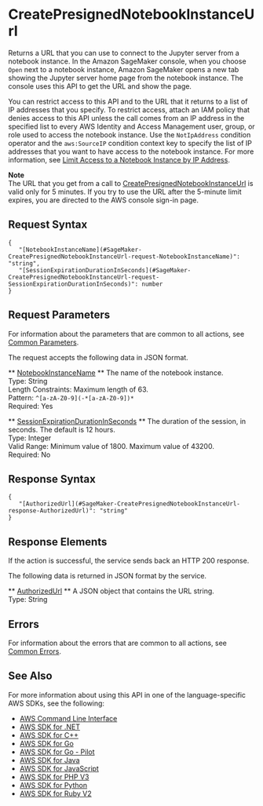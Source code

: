 # CreatePresignedNotebookInstanceUrl<a name="API_CreatePresignedNotebookInstanceUrl"></a>

Returns a URL that you can use to connect to the Jupyter server from a notebook instance\. In the Amazon SageMaker console, when you choose `Open` next to a notebook instance, Amazon SageMaker opens a new tab showing the Jupyter server home page from the notebook instance\. The console uses this API to get the URL and show the page\.

You can restrict access to this API and to the URL that it returns to a list of IP addresses that you specify\. To restrict access, attach an IAM policy that denies access to this API unless the call comes from an IP address in the specified list to every AWS Identity and Access Management user, group, or role used to access the notebook instance\. Use the `NotIpAddress` condition operator and the `aws:SourceIP` condition context key to specify the list of IP addresses that you want to have access to the notebook instance\. For more information, see [Limit Access to a Notebook Instance by IP Address](https://docs.aws.amazon.com/sagemaker/latest/dg/nbi-ip-filter.html)\.

**Note**  
The URL that you get from a call to [CreatePresignedNotebookInstanceUrl](#API_CreatePresignedNotebookInstanceUrl) is valid only for 5 minutes\. If you try to use the URL after the 5\-minute limit expires, you are directed to the AWS console sign\-in page\.

## Request Syntax<a name="API_CreatePresignedNotebookInstanceUrl_RequestSyntax"></a>

```
{
   "[NotebookInstanceName](#SageMaker-CreatePresignedNotebookInstanceUrl-request-NotebookInstanceName)": "string",
   "[SessionExpirationDurationInSeconds](#SageMaker-CreatePresignedNotebookInstanceUrl-request-SessionExpirationDurationInSeconds)": number
}
```

## Request Parameters<a name="API_CreatePresignedNotebookInstanceUrl_RequestParameters"></a>

For information about the parameters that are common to all actions, see [Common Parameters](CommonParameters.md)\.

The request accepts the following data in JSON format\.

 ** [NotebookInstanceName](#API_CreatePresignedNotebookInstanceUrl_RequestSyntax) **   <a name="SageMaker-CreatePresignedNotebookInstanceUrl-request-NotebookInstanceName"></a>
The name of the notebook instance\.  
Type: String  
Length Constraints: Maximum length of 63\.  
Pattern: `^[a-zA-Z0-9](-*[a-zA-Z0-9])*`   
Required: Yes

 ** [SessionExpirationDurationInSeconds](#API_CreatePresignedNotebookInstanceUrl_RequestSyntax) **   <a name="SageMaker-CreatePresignedNotebookInstanceUrl-request-SessionExpirationDurationInSeconds"></a>
The duration of the session, in seconds\. The default is 12 hours\.  
Type: Integer  
Valid Range: Minimum value of 1800\. Maximum value of 43200\.  
Required: No

## Response Syntax<a name="API_CreatePresignedNotebookInstanceUrl_ResponseSyntax"></a>

```
{
   "[AuthorizedUrl](#SageMaker-CreatePresignedNotebookInstanceUrl-response-AuthorizedUrl)": "string"
}
```

## Response Elements<a name="API_CreatePresignedNotebookInstanceUrl_ResponseElements"></a>

If the action is successful, the service sends back an HTTP 200 response\.

The following data is returned in JSON format by the service\.

 ** [AuthorizedUrl](#API_CreatePresignedNotebookInstanceUrl_ResponseSyntax) **   <a name="SageMaker-CreatePresignedNotebookInstanceUrl-response-AuthorizedUrl"></a>
A JSON object that contains the URL string\.   
Type: String

## Errors<a name="API_CreatePresignedNotebookInstanceUrl_Errors"></a>

For information about the errors that are common to all actions, see [Common Errors](CommonErrors.md)\.

## See Also<a name="API_CreatePresignedNotebookInstanceUrl_SeeAlso"></a>

For more information about using this API in one of the language\-specific AWS SDKs, see the following:
+  [AWS Command Line Interface](https://docs.aws.amazon.com/goto/aws-cli/sagemaker-2017-07-24/CreatePresignedNotebookInstanceUrl) 
+  [AWS SDK for \.NET](https://docs.aws.amazon.com/goto/DotNetSDKV3/sagemaker-2017-07-24/CreatePresignedNotebookInstanceUrl) 
+  [AWS SDK for C\+\+](https://docs.aws.amazon.com/goto/SdkForCpp/sagemaker-2017-07-24/CreatePresignedNotebookInstanceUrl) 
+  [AWS SDK for Go](https://docs.aws.amazon.com/goto/SdkForGoV1/sagemaker-2017-07-24/CreatePresignedNotebookInstanceUrl) 
+  [AWS SDK for Go \- Pilot](https://docs.aws.amazon.com/goto/SdkForGoPilot/sagemaker-2017-07-24/CreatePresignedNotebookInstanceUrl) 
+  [AWS SDK for Java](https://docs.aws.amazon.com/goto/SdkForJava/sagemaker-2017-07-24/CreatePresignedNotebookInstanceUrl) 
+  [AWS SDK for JavaScript](https://docs.aws.amazon.com/goto/AWSJavaScriptSDK/sagemaker-2017-07-24/CreatePresignedNotebookInstanceUrl) 
+  [AWS SDK for PHP V3](https://docs.aws.amazon.com/goto/SdkForPHPV3/sagemaker-2017-07-24/CreatePresignedNotebookInstanceUrl) 
+  [AWS SDK for Python](https://docs.aws.amazon.com/goto/boto3/sagemaker-2017-07-24/CreatePresignedNotebookInstanceUrl) 
+  [AWS SDK for Ruby V2](https://docs.aws.amazon.com/goto/SdkForRubyV2/sagemaker-2017-07-24/CreatePresignedNotebookInstanceUrl) 
